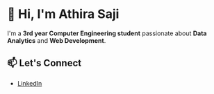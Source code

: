 # 👋 Hi, I'm Athira Saji

I'm a **3rd year Computer Engineering student** passionate about **Data Analytics** and **Web Development**.

## 📫 Let's Connect
- [LinkedIn](https://www.linkedin.com/in/athira-saji/)
